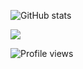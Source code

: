 ![GitHub stats](https://github-readme-stats.vercel.app/api?username=liuchong&show_icons=true)

<img src="https://cr-skills-chart-widget.azurewebsites.net/api/api?username=liuchong&skills=Python,Go,Rust,Java,JavaScript,TypeScript&show-other-skills=true"/>

![Profile views](https://komarev.com/ghpvc/?username=liuchong)
